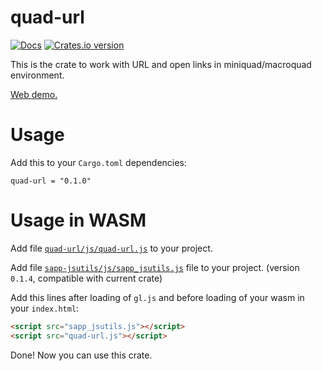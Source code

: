 # quad-url

[![Docs](https://docs.rs/quad-url/badge.svg?version=0.1.0)](https://docs.rs/quad-url/0.1.0/quad_url/)
[![Crates.io version](https://img.shields.io/crates/v/quad-url.svg)](https://crates.io/crates/quad-url)

This is the crate to work with URL and open links in miniquad/macroquad environment.

[Web demo.](https://optozorax.github.io/quad-url/?a&b=1&cd=e+f&gh#myhash)

# Usage
Add this to your `Cargo.toml` dependencies:
```text
quad-url = "0.1.0"
```
# Usage in WASM
Add file [`quad-url/js/quad-url.js`](https://github.com/optozorax/quad-url/blob/368519c488aac55b73d3f29ed99c1afb9091d989/js/quad-url.js) to your project.

Add file [`sapp-jsutils/js/sapp_jsutils.js`](https://github.com/not-fl3/sapp-jsutils/blob/4aa083662bfea725bf6e30453c009c6d02d667db/js/sapp_jsutils.js) file to your project. (version `0.1.4`, compatible with current crate)


Add this lines after loading of `gl.js` and before loading of your wasm in your `index.html`:
```html
<script src="sapp_jsutils.js"></script>
<script src="quad-url.js"></script>
```
Done! Now you can use this crate.